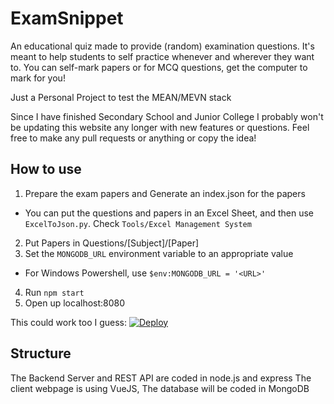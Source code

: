 # ExamSnippet

An educational quiz made to provide (random) examination questions.
It's meant to help students to self practice whenever and wherever they want to.
You can self-mark papers or for MCQ questions, get the computer to mark for you!

Just a Personal Project to test the MEAN/MEVN stack

Since I have finished Secondary School and Junior College I probably won't be updating this website any longer with new features or questions. Feel free to make any pull requests or anything or copy the idea!

## How to use 
1. Prepare the exam papers and Generate an index.json for the papers
 - You can put the questions and papers in an Excel Sheet, and then use `ExcelToJson.py`. Check `Tools/Excel Management System`
2. Put Papers in Questions/[Subject]/[Paper]
3. Set the `MONGODB_URL` environment variable to an appropriate value 
  - For Windows Powershell, use `$env:MONGODB_URL = '<URL>'`
4. Run ```npm start```
5. Open up localhost:8080

This could work too I guess: 
[![Deploy](https://www.herokucdn.com/deploy/button.png)](https://heroku.com/deploy)

## Structure
The Backend Server and REST API are coded in node.js and express
The client webpage is using VueJS, 
The database will be coded in MongoDB
